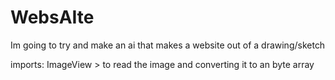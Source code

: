 # WebsAIte

Im going to try and make an ai that makes a website out of a drawing/sketch

imports: ImageView > to read the image and converting it to an byte array
         
